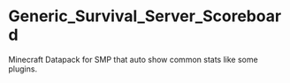 # Generic_Survival_Server_Scoreboard
Minecraft Datapack for SMP that auto show common stats like some plugins.

